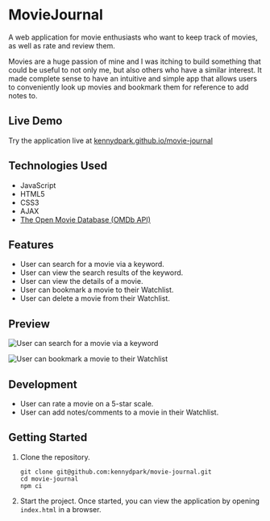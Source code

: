 # MovieJournal

A web application for movie enthusiasts who want to keep track of movies, as well as rate and review them.

 Movies are a huge passion of mine and I was itching to build something that could be useful to not only me, but also others who have a similar interest. It made complete sense to have an intuitive and simple app that allows users to conveniently look up movies and bookmark them for reference to add notes to.


## Live Demo

Try the application live at [kennydpark.github.io/movie-journal](https://kennydpark.github.io/movie-journal)


## Technologies Used

- JavaScript
- HTML5
- CSS3
- AJAX
- [The Open Movie Database (OMDb API)](http://www.omdbapi.com/)

## Features

- User can search for a movie via a keyword.
- User can view the search results of the keyword.
- User can view the details of a movie.
- User can bookmark a movie to their Watchlist.
- User can delete a movie from their Watchlist.

## Preview

![User can search for a movie via a keyword](assets/movie-journal-search.gif)

![User can bookmark a movie to their Watchlist](assets/movie-journal-bookmark.gif)

## Development

- User can rate a movie on a 5-star scale.
- User can add notes/comments to a movie in their Watchlist.

## Getting Started

1. Clone the repository.

    ```shell
    git clone git@github.com:kennydpark/movie-journal.git
    cd movie-journal
    npm ci
    ```
 1. Start the project. Once started, you can view the application by opening `index.html` in a browser.
